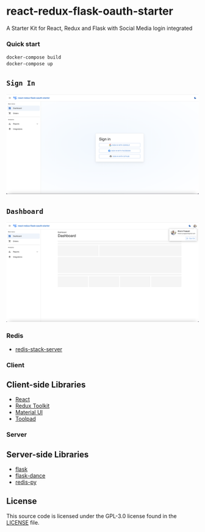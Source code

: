 # react-redux-flask-oauth-starter
A Starter Kit for React, Redux and Flask with Social Media login integrated

### Quick start
```sh
docker-compose build
docker-compose up
```

## `Sign In`
![Screenshot](client/public/signin.png)

## `Dashboard`
![Screenshot](client/public/dashboard.png)

### Redis

* [redis-stack-server](https://hub.docker.com/r/redis/redis-stack-server)

### Client

## Client-side Libraries

* [React](https://react.dev/)
* [Redux Toolkit](https://redux-toolkit.js.org/)
* [Material UI](https://mui.com/material-ui/)
* [Toolpad](https://mui.com/toolpad)

### Server

## Server-side Libraries

* [flask](https://flask.palletsprojects.com/en/stable/)
* [flask-dance](https://flask-dance.readthedocs.io/en/latest/index.html)
* [redis-py](https://pypi.org/project/redis/)

## License

This source code is licensed under the GPL-3.0
license found in the [LICENSE](https://github.com/bhavin-prajapati/react-redux-flask-oauth-starter/blob/main/LICENSE)
file.
